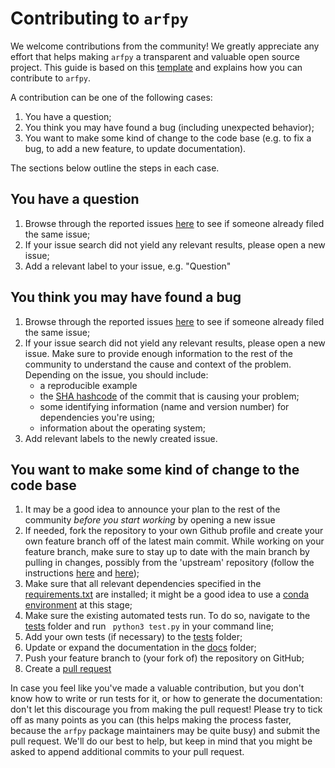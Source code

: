 # Contributing to `arfpy`

We welcome contributions from the community! We greatly appreciate any effort that helps making `arfpy` a transparent and valuable open source project. This guide is based on this [template](https://github.com/NLeSC/python-template/blob/main/CONTRIBUTING.md) and explains how you can contribute to `arfpy`.


A contribution can be one of the following cases:

1. You have a question;
1. You think you may have found a bug (including unexpected behavior);
1. You want to make some kind of change to the code base (e.g. to fix a bug, to add a new feature, to update documentation).

The sections below outline the steps in each case.


## You have a question

1. Browse through the reported issues [here](https://github.com/bips-hb/arfpy/issues) to see if someone already filed the same issue;
1. If your issue search did not yield any relevant results, please open a new issue;
1. Add a relevant label to your issue, e.g. "Question"

## You think you may have found a bug

1. Browse through the reported issues [here](https://github.com/bips-hb/arfpy/issues) to see if someone already filed the same issue;
1. If your issue search did not yield any relevant results, please open a new issue. Make sure to provide enough information to the rest of the community to understand the cause and context of the problem. Depending on the issue, you should include:
    - a reproducible example
    - the [SHA hashcode](https://help.github.com/articles/autolinked-references-and-urls/#commit-shas) of the commit that is causing your problem;
    - some identifying information (name and version number) for dependencies you're using;
    - information about the operating system;
1. Add relevant labels to the newly created issue.

## You want to make some kind of change to the code base

1. It may be a good idea to announce your plan to the rest of the community _before you start working_ by opening a new issue
1. If needed, fork the repository to your own Github profile and create your own feature branch off of the latest main commit. While working on your feature branch, make sure to stay up to date with the main branch by pulling in changes, possibly from the 'upstream' repository (follow the instructions [here](https://help.github.com/articles/configuring-a-remote-for-a-fork/) and [here](https://help.github.com/articles/syncing-a-fork/));
1. Make sure that all relevant dependencies specified in the [requirements.txt](https://github.com/bips-hb/arfpy/blob/master/requirements.txt) are installed; it might be a good idea to use a [conda environment](https://conda.io/activation) at this stage;
1. Make sure the existing automated tests run. To do so, navigate to the [tests](https://github.com/bips-hb/arfpy/tree/master/tests) folder and run `` python3 test.py`` in your command line;
1. Add your own tests (if necessary) to the [tests](https://github.com/bips-hb/arfpy/tree/master/tests) folder;
1. Update or expand the documentation in the [docs](https://github.com/bips-hb/arfpy/tree/master/docs) folder;
1. Push your feature branch to (your fork of) the repository on GitHub;
1. Create a [pull request](https://help.github.com/articles/creating-a-pull-request/)

In case you feel like you've made a valuable contribution, but you don't know how to write or run tests for it, or how to generate the documentation: don't let this discourage you from making the pull request! Please try to tick off as many points as you can (this helps making the process faster, because the `arfpy` package maintainers may be quite busy) and submit the pull request. We'll do our best to help, but keep in mind that you might be asked to append additional commits to your pull request.
